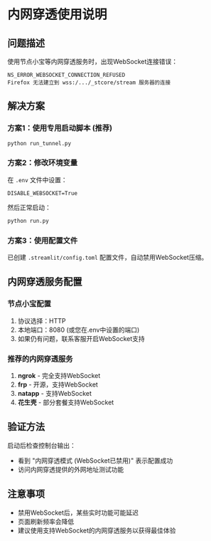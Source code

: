 # 内网穿透使用说明

## 问题描述
使用节点小宝等内网穿透服务时，出现WebSocket连接错误：
```
NS_ERROR_WEBSOCKET_CONNECTION_REFUSED
Firefox 无法建立到 wss:/.../_stcore/stream 服务器的连接
```

## 解决方案

### 方案1：使用专用启动脚本 (推荐)
```bash
python run_tunnel.py
```

### 方案2：修改环境变量
在 `.env` 文件中设置：
```
DISABLE_WEBSOCKET=True
```
然后正常启动：
```bash
python run.py
```

### 方案3：使用配置文件
已创建 `.streamlit/config.toml` 配置文件，自动禁用WebSocket压缩。

## 内网穿透服务配置

### 节点小宝配置
1. 协议选择：HTTP
2. 本地端口：8080 (或您在.env中设置的端口)
3. 如果仍有问题，联系客服开启WebSocket支持

### 推荐的内网穿透服务
1. **ngrok** - 完全支持WebSocket
2. **frp** - 开源，支持WebSocket
3. **natapp** - 支持WebSocket
4. **花生壳** - 部分套餐支持WebSocket

## 验证方法
启动后检查控制台输出：
- 看到 "内网穿透模式 (WebSocket已禁用)" 表示配置成功
- 访问内网穿透提供的外网地址测试功能

## 注意事项
- 禁用WebSocket后，某些实时功能可能延迟
- 页面刷新频率会降低
- 建议使用支持WebSocket的内网穿透服务以获得最佳体验